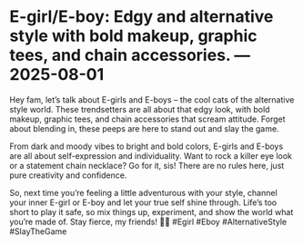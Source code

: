 # E-girl/E-boy: Edgy and alternative style with bold makeup, graphic tees, and chain accessories. — 2025-08-01

Hey fam, let’s talk about E-girls and E-boys – the cool cats of the alternative style world. These trendsetters are all about that edgy look, with bold makeup, graphic tees, and chain accessories that scream attitude. Forget about blending in, these peeps are here to stand out and slay the game.

From dark and moody vibes to bright and bold colors, E-girls and E-boys are all about self-expression and individuality. Want to rock a killer eye look or a statement chain necklace? Go for it, sis! There are no rules here, just pure creativity and confidence.

So, next time you’re feeling a little adventurous with your style, channel your inner E-girl or E-boy and let your true self shine through. Life’s too short to play it safe, so mix things up, experiment, and show the world what you’re made of. Stay fierce, my friends! 💋✨ #Egirl #Eboy #AlternativeStyle #SlayTheGame